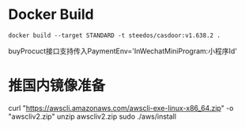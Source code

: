 # Docker Build
```
docker build --target STANDARD -t steedos/casdoor:v1.638.2 .
```

buyProcuct接口支持传入PaymentEnv='InWechatMiniProgram:小程序Id'


# 推国内镜像准备
curl "https://awscli.amazonaws.com/awscli-exe-linux-x86_64.zip" -o "awscliv2.zip"
unzip awscliv2.zip
sudo ./aws/install